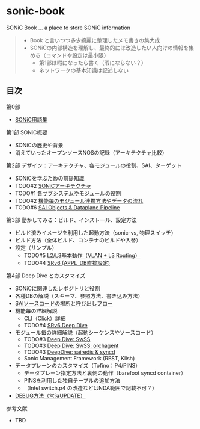 # sonic-book

SONiC Book ... a place to store SONiC information

> - Book と言いつつ多少綺麗に整理したメモ書きの集大成
> - SONiCの内部構造を理解し、最終的には改造したい人向けの情報を集める（コマンドや設定は最小限）
>   - 第1部は暇になったら書く（暇にならない？）
>   - ネットワークの基本知識は記述しない

## 目次

第0部

- [SONiC用語集](doc/terminology.md)

第1部 SONiC概要

- SONiCの歴史や背景
- 消えていったオープンソースNOSの記録（アーキテクチャ比較）

第2部 デザイン：アーキテクチャ、各モジュールの役割、SAI、ターゲット

- [SONiCを学ぶための前提知識](doc/prerequisites.md)
- TODO#2 [SONiCアーキテクチャ](doc/sonic-architecture.md)
- TODO#1 [各サブシステムやモジュールの役割](doc/sonic-subsystem.md)
- TODO#2 [機能毎のモジュール連携方法やデータの流れ](doc/subsystem-interaction.md)
- TODO#6 [SAI Objects & Dataplane Pipeline](doc/)

第3部 動かしてみる：ビルド、インストール、設定方法

- ビルド済みイメージを利用した起動方法（sonic-vs, 物理スイッチ）
- ビルド方法（全体ビルド、コンテナのビルドや入替）
- 設定（サンプル）
  - TODO#5 [L2/L3基本動作（VLAN + L3 Routing）]()
  - TODO#4 [SRv6 (APPL_DB直接設定)](doc/)

第4部 Deep Dive とカスタマイズ

- SONiCに関連したレポジトリと役割
- 各種DBの解説（スキーマ、参照方法、書き込み方法）
- [SAIソースコードの場所と呼び出しフロー](doc/sai-sourcecode.md)
- 機能毎の詳細解説
  - CLI（Click）詳細
  - TODO#4 [SRv6 Deep Dive](doc/)
- モジュール毎の詳細解説（起動シーケンスやソースコード）
  - TODO#3 [Deep Dive: SwSS](doc/sonic-deepdive-swss-orchagent.md)
  - TODO#3 [Deep Dive: SwSS: orchagent](doc/sonic-deepdive-swss-orchagent.md)
  - TODO#3 [DeepDive: sairedis & syncd](doc/sonic-deepdive-sairedis.md)
  - Sonic Management Framework (REST, Klish)
- データプレーンのカスタマイズ（Tofino：P4/PINS）
  - データプレーン指定方法と裏側の動作（barefoot syncd container）
  - PINSを利用した独自テーブルの追加方法
  - （Intel switch.p4 の改造などはNDA範囲で記載不可？）
- [DEBUG方法（常時UPDATE）](doc/)

参考文献

- TBD